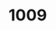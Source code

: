 # 1009
<!doctype html>
<html>
<head>
                <style>
        #container {
            height: 100px;
            width: 100px;
            background-color: black;

        }
                </style>
                <script src="https://d3js.org/d3.v4.min.js"></script>
</head>
<body>
<div id="container"></div>
<script>
    d3.select("#container")
      .transition()
      .duration(1000)
      .style("background-color", "red");
</script>
</body>
</html>
